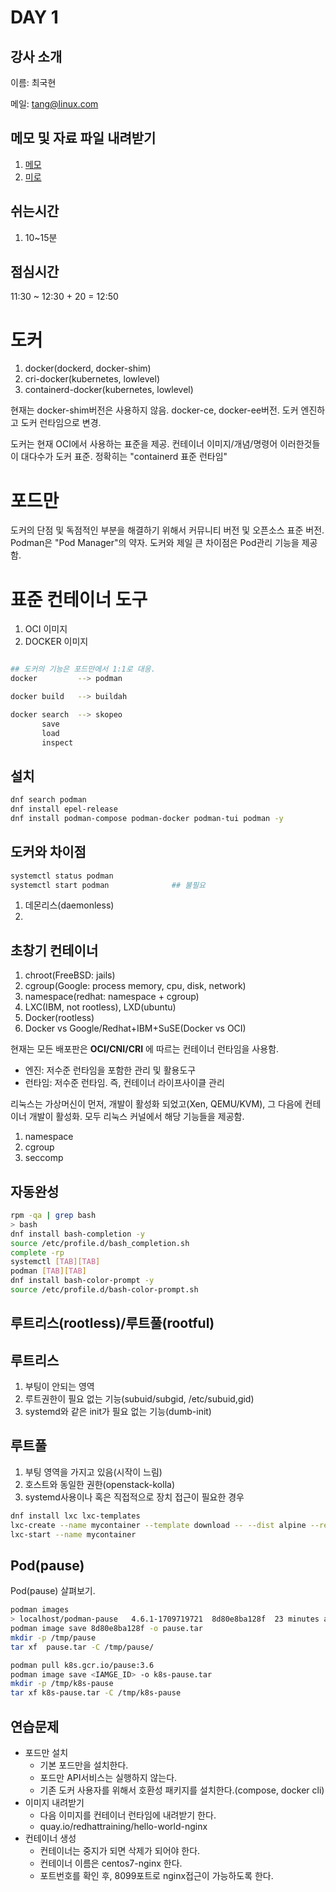 # DAY 1

## 강사 소개

이름: 최국현

메일: tang@linux.com

## 메모 및 자료 파일 내려받기

1. [메모](https://github.com/tangt64/training_memos/blob/main/opensource-101/oci-podman-101/20240429-memo.md)
2. [미로](https://miro.com/app/board/uXjVKOOObpM=/?share_link_id=683474177480)

## 쉬는시간

1. 10~15분

## 점심시간

11:30 ~ 12:30 + 20 = 12:50

# 도커

1. docker(dockerd, docker-shim)
2. cri-docker(kubernetes, lowlevel)
3. containerd-docker(kubernetes, lowlevel)

현재는 docker-shim버전은 사용하지 않음. docker-ce, docker-ee버전. 도커 엔진하고 도커 런타임으로 변경.

도커는 현재 OCI에서 사용하는 표준을 제공. 컨테이너 이미지/개념/명령어 이러한것들이 대다수가 도커 표준. 정확히는 "containerd 표준 런타임"


# 포드만

도커의 단점 및 독점적인 부분을 해결하기 위해서 커뮤니티 버전 및 오픈소스 표준 버전. Podman은 "Pod Manager"의 약자. 도커와 제일 큰 차이점은 Pod관리 기능을 제공함.


# 표준 컨테이너 도구

1. OCI 이미지
2. DOCKER 이미지

```bash

## 도커의 기능은 포드만에서 1:1로 대응.
docker         --> podman

docker build   --> buildah

docker search  --> skopeo
       save
       load 
       inspect 

```

## 설치

```bash
dnf search podman
dnf install epel-release
dnf install podman-compose podman-docker podman-tui podman -y
```

## 도커와 차이점
```bash
systemctl status podman
systemctl start podman              ## 불필요

```
1. 데몬리스(daemonless)
2. 

## 초창기 컨테이너

1. chroot(FreeBSD: jails)
2. cgroup(Google: process memory, cpu, disk, network)
3. namespace(redhat: namespace + cgroup)
4. LXC(IBM, not rootless), LXD(ubuntu)
5. Docker(rootless)
6. Docker vs Google/Redhat+IBM+SuSE(Docker vs OCI)

현재는 모든 배포판은 __OCI/CNI/CRI__ 에 따르는 컨테이너 런타임을 사용함.

- 엔진: 저수준 런타임을 포함한 관리 및 활용도구
- 런타임: 저수준 런타임. 즉, 컨테이너 라이프사이클 관리

리눅스는 가상머신이 먼저, 개발이 활성화 되었고(Xen, QEMU/KVM), 그 다음에 컨테이너 개발이 활성화. 모두 리눅스 커널에서 해당 기능들을 제공함.

1. namespace
2. cgroup
3. seccomp

## 자동완성

```bash
rpm -qa | grep bash
> bash
dnf install bash-completion -y 
source /etc/profile.d/bash_completion.sh
complete -rp
systemctl [TAB][TAB]
podman [TAB][TAB]
dnf install bash-color-prompt -y
source /etc/profile.d/bash-color-prompt.sh
```


## 루트리스(rootless)/루트풀(rootful)


루트리스
---
1. 부팅이 안되는 영역
2. 루트권한이 필요 없는 기능(subuid/subgid, /etc/subuid,gid)
3. systemd와 같은 init가 필요 없는 기능(dumb-init)

루트풀
---
1. 부팅 영역을 가지고 있음(시작이 느림)
2. 호스트와 동일한 권한(openstack-kolla)
3. systemd사용이나 혹은 직접적으로 장치 접근이 필요한 경우


```bash
dnf install lxc lxc-templates
lxc-create --name mycontainer --template download -- --dist alpine --release 3.19 --arch amd64
lxc-start --name mycontainer
```

## Pod(pause)

Pod(pause) 살펴보기.

```bash
podman images
> localhost/podman-pause   4.6.1-1709719721  8d80e8ba128f  23 minutes ago  810 kB
podman image save 8d80e8ba128f -o pause.tar
mkdir -p /tmp/pause
tar xf  pause.tar -C /tmp/pause/
```

```bash
podman pull k8s.gcr.io/pause:3.6
podman image save <IAMGE_ID> -o k8s-pause.tar
mkdir -p /tmp/k8s-pause
tar xf k8s-pause.tar -C /tmp/k8s-pause
```

## 연습문제

- 포드만 설치
  - 기본 포드만을 설치한다.
  - 포드만 API서비스는 실행하지 않는다.
  - 기존 도커 사용자를 위해서 호환성 패키지를 설치한다.(compose, docker cli)
- 이미지 내려받기
  - 다음 이미지를 컨테이너 런타임에 내려받기 한다.
  - quay.io/redhattraining/hello-world-nginx
- 컨테이너 생성
  - 컨테이너는 중지가 되면 삭제가 되어야 한다.
  - 컨테이너 이름은 centos7-nginx 한다.
  - 포트번호를 확인 후, 8099포트로 nginx접근이 가능하도록 한다.
